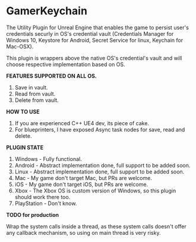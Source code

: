 # GamerKeychain
The Utility Plugin for Unreal Engine that enables the game to persist user's credentials securly in OS's credential vault (Credentials Manager for Windows 10, Keystore for Android, Secret Service for linux, Keychain for Mac-OSX).

This plugin is wrappers above the native OS's credential's vault and will choose respective implementation based on OS.

**FEATURES SUPPORTED ON ALL OS.**
1. Save in vault.
2. Read from vault.
3. Delete from vault.

**HOW TO USE**
1. If you are experienced C++ UE4 dev, its piece of cake.
2. For blueprinters, I have exposed Async task nodes for save, read and delete.

**PLUGIN STATE**
1. Windows - Fully functional.
2. Android - Abstract implementation done, full support to be added soon.
3. Linux - Abstract implementation done, full support to be added soon.
4. Mac - My game don't target Mac, but PRs are welcome.
5. iOS - My game don't target iOS, but PRs are welcome.
6. Xbox - The Xbox OS is custom version of Windows, so this plugin should work there too.
7. PlayStation - Don't know.


**TODO for production**

Wrap the system calls inside a thread, as these system calls doesn't offer any callback mechanism, so using on main thread is very risky.


